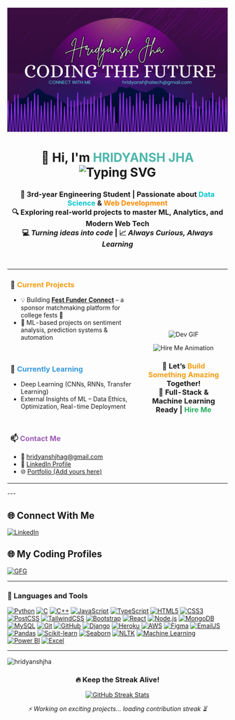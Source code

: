 ![Banner](Github%20Banner.png)

<h1 align="center">
  👋 Hi, I'm <span style="color:#4db6ac;"><b>HRIDYANSH JHA</b></span>
  <br/>
  <img src="https://readme-typing-svg.demolab.com/?lines=Aspiring+ML+Engineer;Full-Stack+Developer;Open+Source+Contributor;Always+Learning!&center=true&width=500&height=40&color=4db6ac&vCenter=true&size=22" alt="Typing SVG">
</h1>


<h3 align="center">
  🚀 3rd-year Engineering Student | Passionate about <span style="color:#00c4cc"><b>Data Science</b></span> & <span style="color:#fc8a00"><b>Web Development</b></span> <br/>
  🔍 Exploring real-world projects to master <b>ML, Analytics, and Modern Web Tech</b> <br/>
  💻 <em>Turning ideas into code</em> | 📈 <em>Always Curious, Always Learning</em>
</h3>

<br/>

<table>
  <tr>
    <td width="60%" valign="top">

  <h3>🔭 <span style="color:#f39c12;">Current Projects</span></h3>

  - 💡 Building <a href="https://github.com/HridyanshJha/fest-funder-connect"><strong>Fest Funder Connect</strong></a> – a sponsor matchmaking platform for college fests 🚀  
  - 🧠 ML-based projects on sentiment analysis, prediction systems & automation

  <br/>

  <h3>🌱 <span style="color:#3498db;">Currently Learning</span></h3>

  - Deep Learning (CNNs, RNNs, Transfer Learning)
  - External Insights of ML – Data Ethics, Optimization, Real-time Deployment

  <br/>

  <h3>📫 <span style="color:#9b59b6;">Contact Me</span></h3>

  - 📧 <a href="mailto:hridyanshjhag@gmail.com">hridyanshjhag@gmail.com</a>
  - 🔗 <a href="https://www.linkedin.com/in/hridyanshjha">LinkedIn Profile</a>
  - 🌐 <a href="https://your-portfolio-link.com">Portfolio (Add yours here)</a>

  </td>

  <td align="center" width="40%">
    <img src="https://user-images.githubusercontent.com/74038190/212749171-b84692a8-2b04-4e3b-93ca-ac14705da224.gif" alt="Dev GIF" width="350" />
    <br/>
    <!-- Animated "Hire Me" Section -->
<p align="center">
  <img src="https://media.tenor.com/LDP8ZB7gojsAAAAM/multiversx-x.gif" width="300" alt="Hire Me Animation" />
</p>

<h3 align="center">
  🚀 Let’s <span style="color:#f39c12;"><strong>Build Something Amazing</strong></span> Together!<br/>
  💼 Full-Stack & Machine Learning Ready | <span style="color:#27ae60;"><strong>Hire Me</strong></span>
</h3>

  </td>
  </tr>
</table>
---

## 🌐 Connect With Me
<p align="left">
  <a href="https://linkedin.com/in/hridyanshjha" target="_blank">
    <img src="https://skillicons.dev/icons?i=linkedin" height="30" alt="LinkedIn" />
  </a>
  
## 🌐 My Coding Profiles
  <a href="https://auth.geeksforgeeks.org/user/hridyansh_jha/profile" target="_blank">
    <img src="https://upload.wikimedia.org/wikipedia/commons/4/43/GeeksforGeeks.svg" height="30" alt="GFG" />
  </a>
</p>

---


### 🚀 Languages and Tools

[![Python](https://img.shields.io/badge/Python-3776AB?style=for-the-badge&logo=python&logoColor=white)](https://www.python.org)
[![C](https://img.shields.io/badge/C-00599C?style=for-the-badge&logo=c&logoColor=white)](https://www.cprogramming.com/)
[![C++](https://img.shields.io/badge/C++-00599C?style=for-the-badge&logo=cplusplus&logoColor=white)](https://www.w3schools.com/cpp/)
[![JavaScript](https://img.shields.io/badge/JavaScript-F7DF1E?style=for-the-badge&logo=javascript&logoColor=black)](https://developer.mozilla.org/en-US/docs/Web/JavaScript)
[![TypeScript](https://img.shields.io/badge/TypeScript-3178C6?style=for-the-badge&logo=typescript&logoColor=white)](https://www.typescriptlang.org)
[![HTML5](https://img.shields.io/badge/HTML5-E34F26?style=for-the-badge&logo=html5&logoColor=white)](https://developer.mozilla.org/en-US/docs/Web/HTML)
[![CSS3](https://img.shields.io/badge/CSS3-1572B6?style=for-the-badge&logo=css3&logoColor=white)](https://developer.mozilla.org/en-US/docs/Web/CSS)
[![PostCSS](https://img.shields.io/badge/PostCSS-DD3A0A?style=for-the-badge&logo=postcss&logoColor=white)](https://postcss.org/)
[![TailwindCSS](https://img.shields.io/badge/TailwindCSS-06B6D4?style=for-the-badge&logo=tailwindcss&logoColor=white)](https://tailwindcss.com)
[![Bootstrap](https://img.shields.io/badge/Bootstrap-7952B3?style=for-the-badge&logo=bootstrap&logoColor=white)](https://getbootstrap.com/)
[![React](https://img.shields.io/badge/React-20232A?style=for-the-badge&logo=react&logoColor=61DAFB)](https://reactjs.org/)
[![Node.js](https://img.shields.io/badge/Node.js-339933?style=for-the-badge&logo=nodedotjs&logoColor=white)](https://nodejs.org)
[![MongoDB](https://img.shields.io/badge/MongoDB-47A248?style=for-the-badge&logo=mongodb&logoColor=white)](https://www.mongodb.com/)
[![MySQL](https://img.shields.io/badge/MySQL-005C84?style=for-the-badge&logo=mysql&logoColor=white)](https://www.mysql.com/)
[![Git](https://img.shields.io/badge/Git-F05032?style=for-the-badge&logo=git&logoColor=white)](https://git-scm.com/)
[![GitHub](https://img.shields.io/badge/GitHub-181717?style=for-the-badge&logo=github&logoColor=white)](https://github.com/)
[![Django](https://img.shields.io/badge/Django-092E20?style=for-the-badge&logo=django&logoColor=white)](https://www.djangoproject.com/)
[![Heroku](https://img.shields.io/badge/Heroku-430098?style=for-the-badge&logo=heroku&logoColor=white)](https://heroku.com)
[![AWS](https://img.shields.io/badge/AWS-232F3E?style=for-the-badge&logo=amazonaws&logoColor=white)](https://aws.amazon.com)
[![Figma](https://img.shields.io/badge/Figma-F24E1E?style=for-the-badge&logo=figma&logoColor=white)](https://www.figma.com/)
[![EmailJS](https://img.shields.io/badge/EmailJS-3333CC?style=for-the-badge&logo=gmail&logoColor=white)](https://www.emailjs.com/)
[![Pandas](https://img.shields.io/badge/Pandas-150458?style=for-the-badge&logo=pandas&logoColor=white)](https://pandas.pydata.org/)
[![Scikit-learn](https://img.shields.io/badge/Scikit--learn-F7931E?style=for-the-badge&logo=scikitlearn&logoColor=white)](https://scikit-learn.org/)
[![Seaborn](https://img.shields.io/badge/Seaborn-3776AB?style=for-the-badge&logo=python&logoColor=white)](https://seaborn.pydata.org/)
[![NLTK](https://img.shields.io/badge/NLTK-009688?style=for-the-badge&logo=python&logoColor=white)](https://www.nltk.org/)
[![Machine Learning](https://img.shields.io/badge/Machine%20Learning-0A192F?style=for-the-badge&logo=AI&logoColor=white)](https://en.wikipedia.org/wiki/Machine_learning)
[![Power BI](https://img.shields.io/badge/Power%20BI-F2C811?style=for-the-badge&logo=powerbi&logoColor=black)](https://powerbi.microsoft.com/)
[![Excel](https://img.shields.io/badge/Excel-217346?style=for-the-badge&logo=microsoftexcel&logoColor=white)](https://www.microsoft.com/en-us/microsoft-365/excel)


---

<p><img align="center" src="https://github-readme-stats.vercel.app/api/top-langs?username=hridyanshjha&show_icons=true&locale=en&layout=compact" alt="hridyanshjha" /></p>


<!-- GitHub Streak Stats with better loading experience -->
<h3 align="center">🔥 Keep the Streak Alive!</h3>

<p align="center">
  <a href="https://github.com/hridyanshjha">
    <picture>
      <source media="(prefers-color-scheme: dark)" srcset="https://github-readme-streak-stats.herokuapp.com?user=hridyanshjha&theme=tokyonight&hide_border=true&date_format=M%20j%5B%2C%20Y%5D"/>
      <img src="https://github-readme-streak-stats.herokuapp.com?user=hridyanshjha&theme=default&hide_border=true&date_format=M%20j%5B%2C%20Y%5D" alt="GitHub Streak Stats" />
    </picture>
  </a>
</p>

<!-- Fallback for slow loading -->
<p align="center">
  <em>⚡ Working on exciting projects... loading contribution streak ⏳</em>
</p>

